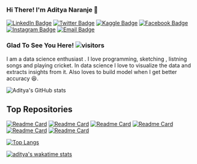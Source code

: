 
### Hi There! I'm Aditya Naranje 🙏 

[![LinkedIn Badge](https://img.shields.io/badge/LinkedIn-Profile-informational?style=flat&logo=linkedin&logoColor=white&color=0000e6)](https://www.linkedin.com/in/anaranje/)
[![Twitter Badge](https://img.shields.io/badge/Twitter-Profile-informational?style=flat&logo=twitter&logoColor=white&color=ff0000)](https://twitter.com/NaranjeAditya)
[![Kaggle Badge](https://img.shields.io/badge/Kaggle-Profile-informational?style=flat&logo=kaggle&logoColor=white&color=66ff66)](https://www.kaggle.com/adityanaranje)
[![Facebook Badge](https://img.shields.io/badge/Facebook-Profile-informational?style=flat&logo=facebook&logoColor=white&color=cyan)](https://www.facebook.com/mahindra.dhoni.710)
[![Instagram Badge](https://img.shields.io/badge/Instagram-Profile-informational?style=flat&logo=instagram&logoColor=white&color=e600ac)](https://www.instagram.com/delta_venom77)
[![Email Badge](https://img.shields.io/badge/Email-Profile-informational?style=flat&logo=email&logoColor=white&color=ff9933)](mailto:aditya.naranje7@gmail.com)


### Glad To See You Here!  ![visitors](https://visitor-badge.glitch.me/badge?page_id=${adityanaranje}.${adityanaranje/adityanaranje.id})

I am a data science enthusiast . I love programming, sketching , listning songs and playing cricket.
In data science I love to visualize the data and extracts insights from it. Also loves to build model when I get better accuracy 😆. 

![Aditya's GitHub stats](https://github-readme-stats.vercel.app/api?username=adityanaranje&show_icons=true&theme=radical)


## Top Repositories

[![Readme Card](https://github-readme-stats.vercel.app/api/pin/?username=adityanaranje&repo=HEALTH-CARE&theme=blue-green)](https://github.com/adityanaranje/HEALTH-CARE)
[![Readme Card](https://github-readme-stats.vercel.app/api/pin/?username=adityanaranje&repo=COMPUTER-VISION-PROJECT&theme=algolia)](https://github.com/adityanaranje/COMPUTER-VISION-PROJECT)
[![Readme Card](https://github-readme-stats.vercel.app/api/pin/?username=adityanaranje&repo=MOVIE-RECOMMENDATION&theme=outrun)](https://github.com/MOVIE-RECOMMENDATION)
[![Readme Card](https://github-readme-stats.vercel.app/api/pin/?username=adityanaranje&repo=Store_Sales_Prediction&theme=ocean_dark)](https://github.com/adityanaranje/Store_Sales_Prediction)
[![Readme Card](https://github-readme-stats.vercel.app/api/pin/?username=adityanaranje&repo=house_price_predictor&theme=blueberry)](https://github.com/adityanaranje/house_price_predictor)
[![Readme Card](https://github-readme-stats.vercel.app/api/pin/?username=adityanaranje&repo=chatbot&theme=midnight-purple)](https://github.com/adityanaranje/chatbot)


[![Top Langs](https://github-readme-stats.vercel.app/api/top-langs/?username=adityanaranje&langs_count=8&theme=radical)](https://github.com/adityanaranje/github-readme-stats)


[![aditya's wakatime stats](https://github-readme-stats.vercel.app/api/wakatime?username=deltavenom)](https://github.com/adityanaranje/github-readme-stats)

<!--START_SECTION:waka-->
<!--END_SECTION:waka-->
